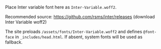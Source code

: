 Place Inter variable font here as `Inter-Variable.woff2`.

Recommended source: https://github.com/rsms/inter/releases (download Inter Variable woff2)

The site preloads `/assets/fonts/Inter-Variable.woff2` and defines `@font-face` in `_includes/head.html`.
If absent, system fonts will be used as fallback.


